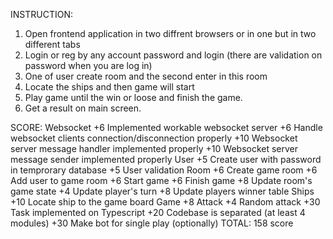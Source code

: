 INSTRUCTION:
1. Open frontend application in two diffrent browsers or in one but in two different tabs
2. Login or reg by any account password and login (there are validation on password when you are log in)
3. One of user create room and the second enter in this room
4. Locate the ships and then game will start
5. Play game until the win or loose and finish the game.
6. Get a result on main screen.

SCORE:
Websocket
+6 Implemented workable websocket server
+6 Handle websocket clients connection/disconnection properly
+10 Websocket server message handler implemented properly
+10 Websocket server message sender implemented properly
User
+5 Create user with password in temprorary database
+5 User validation
Room
+6 Create game room
+6 Add user to game room
+6 Start game
+6 Finish game
+8 Update room's game state
+4 Update player's turn
+8 Update players winner table
Ships
+10 Locate ship to the game board
Game
+8 Attack
+4 Random attack
+30 Task implemented on Typescript
+20 Codebase is separated (at least 4 modules)
+30 Make bot for single play (optionally)
TOTAL: 158 score